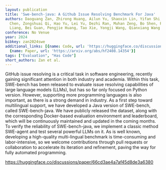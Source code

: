 ```yaml
---
layout: publication
title: 'Swe-bench-java: A Github Issue Resolving Benchmark For Java'
authors: Daoguang Zan, Zhirong Huang, Ailun Yu, Shaoxin Lin, Yifan Shi, Wei Liu, Dong
  Chen, Zongshuai Qi, Hao Yu, Lei Yu, Dezhi Ran, Muhan Zeng, Bo Shen, Pan Bian, Guangtai
  Liang, Bei Guan, Pengjie Huang, Tao Xie, Yongji Wang, Qianxiang Wang
conference: No Venue
year: 2024
bibkey: zan2024swe
additional_links: [{name: Code, url: 'https://huggingface.co/discussions/paper/66cd3ae4a7af45d8de3a6380'},
  {name: Paper, url: 'https://arxiv.org/abs/hf2408.14354'}]
tags: ["Evaluation", "Has Code"]
short_authors: Zan et al.
---
```

GitHub issue resolving is a critical task in software engineering, recently gaining significant attention in both industry and academia. Within this task, SWE-bench has been released to evaluate issue resolving capabilities of large language models (LLMs), but has so far only focused on Python version. However, supporting more programming languages is also important, as there is a strong demand in industry. As a first step toward multilingual support, we have developed a Java version of SWE-bench, called SWE-bench-java. We have publicly released the dataset, along with the corresponding Docker-based evaluation environment and leaderboard, which will be continuously maintained and updated in the coming months. To verify the reliability of SWE-bench-java, we implement a classic method SWE-agent and test several powerful LLMs on it. As is well known, developing a high-quality multi-lingual benchmark is time-consuming and labor-intensive, so we welcome contributions through pull requests or collaboration to accelerate its iteration and refinement, paving the way for fully automated programming.

https://huggingface.co/discussions/paper/66cd3ae4a7af45d8de3a6380